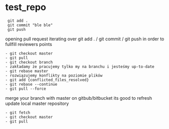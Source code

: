 # test_repo
``` git checkout featureC 
 git add .
 git commit "ble ble"
 git push
```
opening pull request
iterating over git add . / git commit / git push in order to fullfill reviewers points
```
- git checkout master
- git pull
- git checkout branch
- zakładamy że pracujemy tylko my na branchu i jesteśmy up-to-date
- git rebase master
- rozwiązujemy konflikty na poziomie plików
- git add {conflicted_files_resolved}
- git rebase --continue
- git pull --force
```
merge your branch with master on gitbub/bitbucket
its good to refresh update local master repository
```
- git fetch
- git checkout master
- git pull
```
